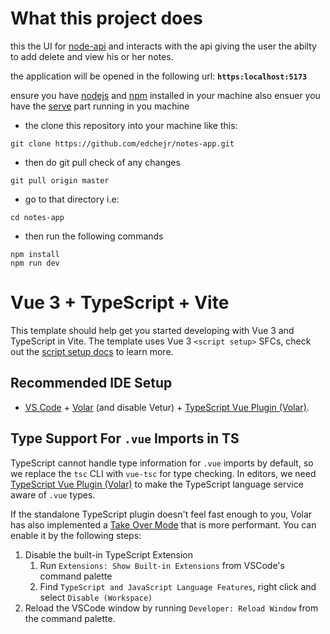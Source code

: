 # What this project does

this the UI for [node-api](https://github.com/edcheyj/node-api.git) and interacts with the api giving the user the abilty to add delete and view his or her notes.


the application will be opened in the following url: **`https:localhost:5173`**

ensure you have [nodejs](https://nodejs.org/en) and [npm](https://www.npmjs.com/) installed in your machine also ensuer you have the [serve](https://github.com/edcheyj/notes-api.git) part running in you machine

- the clone this repository into your machine like this:

```
git clone https://github.com/edchejr/notes-app.git

```

- then do git pull check of any changes

```
git pull origin master

```

- go to that directory i.e:

```
cd notes-app

```

- then run the following commands

```
npm install
npm run dev

```

# Vue 3 + TypeScript + Vite

This template should help get you started developing with Vue 3 and TypeScript in Vite. The template uses Vue 3 `<script setup>` SFCs, check out the [script setup docs](https://v3.vuejs.org/api/sfc-script-setup.html#sfc-script-setup) to learn more.

## Recommended IDE Setup

- [VS Code](https://code.visualstudio.com/) + [Volar](https://marketplace.visualstudio.com/items?itemName=Vue.volar) (and disable Vetur) + [TypeScript Vue Plugin (Volar)](https://marketplace.visualstudio.com/items?itemName=Vue.vscode-typescript-vue-plugin).

## Type Support For `.vue` Imports in TS

TypeScript cannot handle type information for `.vue` imports by default, so we replace the `tsc` CLI with `vue-tsc` for type checking. In editors, we need [TypeScript Vue Plugin (Volar)](https://marketplace.visualstudio.com/items?itemName=Vue.vscode-typescript-vue-plugin) to make the TypeScript language service aware of `.vue` types.

If the standalone TypeScript plugin doesn't feel fast enough to you, Volar has also implemented a [Take Over Mode](https://github.com/johnsoncodehk/volar/discussions/471#discussioncomment-1361669) that is more performant. You can enable it by the following steps:

1. Disable the built-in TypeScript Extension
   1. Run `Extensions: Show Built-in Extensions` from VSCode's command palette
   2. Find `TypeScript and JavaScript Language Features`, right click and select `Disable (Workspace)`
2. Reload the VSCode window by running `Developer: Reload Window` from the command palette.
